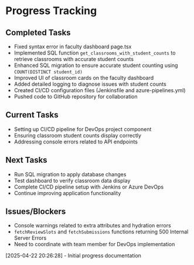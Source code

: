 # Progress Tracking

## Completed Tasks
- Fixed syntax error in faculty dashboard page.tsx
- Implemented SQL function `get_classrooms_with_student_counts` to retrieve classrooms with accurate student counts
- Enhanced SQL migration to ensure accurate student counting using `COUNT(DISTINCT student_id)`
- Improved UI of classroom cards on the faculty dashboard
- Added detailed logging to diagnose issues with student counts
- Created CI/CD configuration files (Jenkinsfile and azure-pipelines.yml)
- Pushed code to GitHub repository for collaboration

## Current Tasks
- Setting up CI/CD pipeline for DevOps project component
- Ensuring classroom student counts display correctly
- Addressing console errors related to API endpoints

## Next Tasks
- Run SQL migration to apply database changes
- Test dashboard to verify classroom data display
- Complete CI/CD pipeline setup with Jenkins or Azure DevOps
- Continue improving application functionality

## Issues/Blockers
- Console warnings related to extra attributes and hydration errors
- `fetchReviewSlots` and `fetchSubmissions` functions returning 500 Internal Server Errors
- Need to coordinate with team member for DevOps implementation

[2025-04-22 20:26:28] - Initial progress documentation
